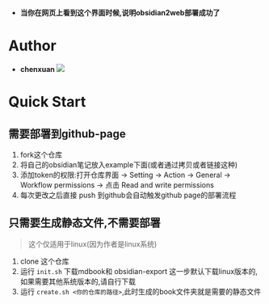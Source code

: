 
 - **当你在网页上看到这个界面时候,说明obsidian2web部署成功了**
# Author
- **chenxuan**
![](http://cdn.androidftp.top/pic/chenxuanweb/dog.png)
# Quick Start
## 需要部署到github-page
1. fork这个仓库
2. 将自己的obsidian笔记放入example下面(或者通过拷贝或者链接这种)
3. 添加token的权限:打开仓库界面 -> Setting -> Action -> General -> Workflow permissions -> 点击 Read and write permissions
4. 每次更改之后直接 push 到github会自动触发github page的部署流程
## 只需要生成静态文件,不需要部署
> 这个仅适用于linux(因为作者是linux系统)
1. clone 这个仓库
2. 运行 `init.sh` 下载mdbook和 obsidian-export 这一步默认下载linux版本的,如果需要其他系统版本的,请自行下载
3. 运行 `create.sh <你的仓库的路径>`,此时生成的book文件夹就是需要的静态文件
